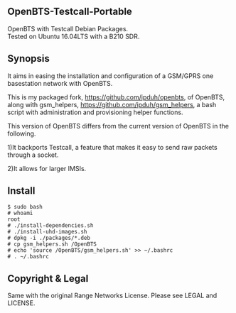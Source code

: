 ## OpenBTS-Testcall-Portable
OpenBTS with Testcall Debian Packages. <br>
Tested on Ubuntu 16.04LTS with a B210 SDR.

## Synopsis

It aims in easing the installation and configuration of a GSM/GPRS one basestation network with OpenBTS.

This is my packaged fork, https://github.com/ipduh/openbts, of OpenBTS,
along with gsm_helpers, https://github.com/ipduh/gsm_helpers, a bash
script with administration and provisioning helper functions.

This version of OpenBTS differs from the current version of OpenBTS in the following.

1)It backports Testcall, a feature that makes it easy to send raw packets through a socket.

2)It allows for larger IMSIs.

## Install
```
$ sudo bash
# whoami
root
# ./install-dependencies.sh
# ./install-uhd-images.sh
# dpkg -i ./packages/*.deb
# cp gsm_helpers.sh /OpenBTS
# echo 'source /OpenBTS/gsm_helpers.sh' >> ~/.bashrc
# . ~/.bashrc
```

## Copyright & Legal

Same with the original Range Networks License.
Please see LEGAL and LICENSE.

